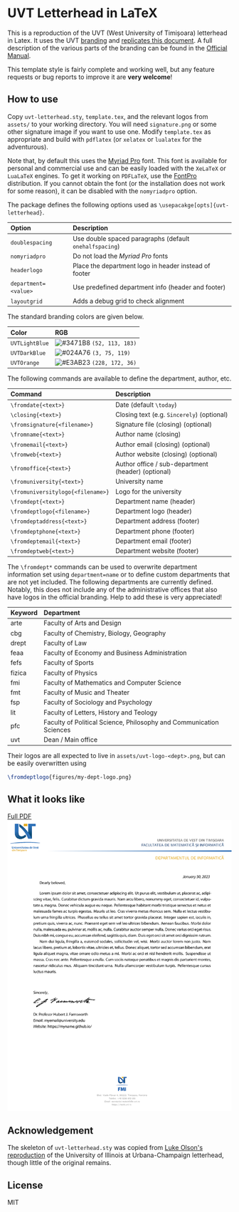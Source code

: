 # UVT Letterhead in LaTeX

This is a reproduction of the UVT (West University of Timișoara) letterhead in
Latex. It uses the UVT [branding](https://www.uvt.ro/en/dcimi/identitate-vizuala/)
and [replicates this document](https://docs.google.com/document/d/1qyRK3fjVANnRFPRCYI8VLL42Ay-z07ZM/edit).
A full description of the various parts of the branding can be found in the
[Official Manual](https://www.uvt.ro/wp-content/uploads/2020/07/MANUAL-IDENTITATE-NEW-WEB-FINAL-2016-.pdf).

This template style is fairly complete and working well, but any feature requests
or bug reports to improve it are **very welcome**!

## How to use

Copy `uvt-letterhead.sty`, `template.tex`, and the relevant logos from `assets/`
to your working directory. You will need `signature.png` or some other signature
image if you want to use one. Modify `template.tex` as appropriate and build with
`pdflatex` (or `xelatex` or `lualatex` for the adventurous).

Note that, by default this uses the [Myriad Pro](https://fonts.adobe.com/fonts/myriad)
font. This font is available for personal and commercial use and can be easily
loaded with the `XeLaTeX` or `LuaLaTeX` engines. To get it working on `PDFLaTeX`,
use the [FontPro](https://github.com/sebschub/FontPro) distribution. If you cannot
obtain the font (or the installation does not work for some reason), it can
be disabled with the `nomyriadpro` option.

The package defines the following options used as `\usepacakge[opts]{uvt-letterhead}`.

| Option                            | Description                           |
| :-                                | :-                                    |
| `doublespacing`                   | Use double spaced paragraphs (default `onehalfspacing`) |
| `nomyriadpro`                     | Do not load the *Myriad Pro* fonts           |
| `headerlogo`                      | Place the department logo in header instead of footer |
| `department=<value>`              | Use predefined department info (header and footer) |
| `layoutgrid`                      | Adds a debug grid to check alignment  |

The standard branding colors are given below.

| Color                             | RGB
| :-                                | :-
| `UVTLightBlue`                    | ![#3471B8](https://placehold.co/15x15/3471B8/3471B8.png) `(52, 113, 183)` |
| `UVTDarkBlue`                     | ![#024A76](https://placehold.co/15x15/024A76/024A76.png) `(3, 75, 119)`   |
| `UVTOrange`                       | ![#E3AB23](https://placehold.co/15x15/E3AB23/E3AB23.png) `(228, 172, 36)` |

The following commands are available to define the department, author, etc.

| Command                           | Description                           |
| :-                                | :-                                    |
| `\fromdate{<text>}`               | Date (default `\today`)               |
| `\closing{<text>}`                | Closing text (e.g. `Sincerely`) (optional)|
| `\fromsignature{<filename>}`      | Signature file (closing) (optional)   |
| `\fromname{<text>}`               | Author name (closing)                 |
| `\fromemail{<text>}`              | Author email (closing) (optional)     |
| `\fromweb{<text>}`                | Author website (closing) (optional)   |
| `\fromoffice{<text>}`             | Author office / sub-department (header) (optional)|
| `\fromuniversity{<text>}`         | University name                       |
| `\fromuniversitylogo{<filename>}` | Logo for the university               |
| `\fromdept{<text>}`               | Department name (header)              |
| `\fromdeptlogo{<filename>}`       | Department logo (header)              |
| `\fromdeptaddress{<text>}`        | Department address (footer)           |
| `\fromdeptphone{<text>}`          | Department phone (footer)             |
| `\fromdeptemail{<text>}`          | Department email (footer)             |
| `\fromdeptweb{<text>}`            | Department website (footer)           |

The `\fromdept*` commands can be used to overwrite department information set
using `department=name` or to define custom departments that are not yet included.
The following departments are currently defined. Notably, this does not include
any of the administrative offices that also have logos in the official branding.
Help to add these is very appreciated!

| Keyword               | Department                                         |
| :-                    | :-                                                 |
| arte                  | Faculty of Arts and Design                         |
| cbg                   | Faculty of Chemistry, Biology, Geography           |
| drept                 | Faculty of Law                                     |
| feaa                  | Faculty of Economy and Business Administration     |
| fefs                  | Faculty of Sports                                  |
| fizica                | Faculty of Physics                                 |
| fmi                   | Faculty of Mathematics and Computer Science        |
| fmt                   | Faculty of Music and Theater                       |
| fsp                   | Faculty of Sociology and Psychology                |
| lit                   | Faculty of Letters, History and Teology            |
| pfc                   | Faculty of Political Science, Philosophy and Communication Sciences |
| uvt                   | Dean / Main office                                 |

Their logos are all expected to live in `assets/uvt-logo-<dept>.png`, but can be
easily overwritten using
```latex
\fromdeptlogo{figures/my-dept-logo.png}
```

## What it looks like

[Full PDF](template.pdf)
![template](assets/template.png "template")

## Acknowledgement

The skeleton of `uvt-letterhead.sty` was copied from
[Luke Olson's reproduction](https://github.com/lukeolson/illinois-letterhead) of
the University of Illinois at Urbana-Champaign letterhead, though little of
the original remains.

## License

MIT
